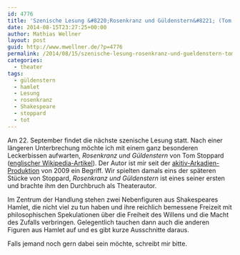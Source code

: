```yaml
---
id: 4776
title: 'Szenische Lesung &#8220;Rosenkranz und Güldenstern&#8221; (Tom Stoppard)'
date: 2014-08-15T23:27:25+00:00
author: Mathias Wellner
layout: post
guid: http://www.mwellner.de/?p=4776
permalink: /2014/08/15/szenische-lesung-rosenkranz-und-gueldenstern-tom-stoppard/
categories:
  - theater
tags:
  - güldenstern
  - hamlet
  - Lesung
  - rosenkranz
  - Shakespeare
  - stoppard
  - tot
---
```

Am 22. September findet die nächste szenische Lesung statt. Nach einer längeren Unterbrechung möchte ich mit einem ganz besonderen Leckerbissen aufwarten, _Rosenkranz und Güldenstern_ von Tom Stoppard (<a href="http://en.wikipedia.org/wiki/Rosencrantz_and_Guildenstern_Are_Dead" title="Rosencrantz and Guildenstern are dead" target="_blank">englischer Wikipedia-Artikel</a>). Der Autor ist mir seit der <a href="http://www.aki.ethz.ch/akitiv/archive/arkadien/index.html" title="Arkadien" target="_blank">akitiv-Arkadien-Produktion</a> von 2009 ein Begriff. Wir spielten damals eins der späteren Stücke von Stoppard, _Rosenkranz und Güldenstern_ ist eines seiner ersten und brachte ihm den Durchbruch als Theaterautor. 

Im Zentrum der Handlung stehen zwei Nebenfiguren aus Shakespeares Hamlet, die nicht viel zu tun haben und ihre reichlich bemessene Freizeit mit philosophischen Spekulationen über die Freiheit des Willens und die Macht des Zufalls verbringen. Gelegentlich tauchen dann auch die anderen Figuren aus Hamlet auf und es gibt kurze Ausschnitte daraus. 

Falls jemand noch gern dabei sein möchte, schreibt mir bitte.